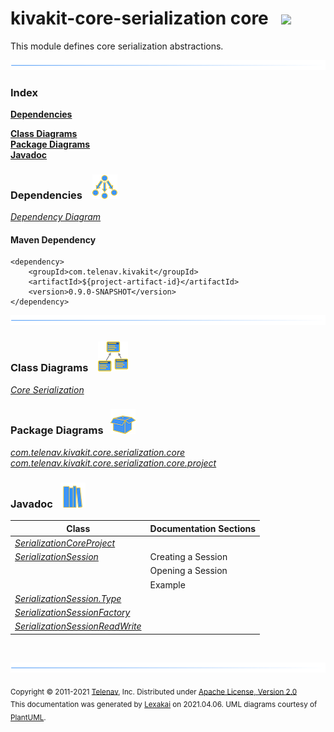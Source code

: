 # kivakit-core-serialization core &nbsp;&nbsp;![](../../documentation/images/nucleus-40.png)

This module defines core serialization abstractions.

![](documentation/images/horizontal-line.png)

### Index

[**Dependencies**](#dependencies)  

[**Class Diagrams**](#class-diagrams)  
[**Package Diagrams**](#package-diagrams)  
[**Javadoc**](#javadoc)

### Dependencies &nbsp;&nbsp; ![](documentation/images/dependencies-40.png)

[*Dependency Diagram*](documentation/diagrams/dependencies.svg)

#### Maven Dependency

    <dependency>
        <groupId>com.telenav.kivakit</groupId>
        <artifactId>${project-artifact-id}</artifactId>
        <version>0.9.0-SNAPSHOT</version>
    </dependency>

![](documentation/images/horizontal-line.png)

[//]: # (start-user-text)



[//]: # (end-user-text)

### Class Diagrams &nbsp; &nbsp;![](documentation/images/diagram-48.png)

[*Core Serialization*](documentation/diagrams/diagram-serialization-core.svg)  

### Package Diagrams &nbsp;&nbsp;![](documentation/images/box-40.png)

[*com.telenav.kivakit.core.serialization.core*](documentation/diagrams/com.telenav.kivakit.core.serialization.core.svg)  
[*com.telenav.kivakit.core.serialization.core.project*](documentation/diagrams/com.telenav.kivakit.core.serialization.core.project.svg)  

### Javadoc &nbsp;&nbsp;![](documentation/images/books-40.png)

| Class | Documentation Sections |
|---|---|
| [*SerializationCoreProject*](https://telenav.github.io/kivakit/javadoc/kivakit.core.serialization.core/com/telenav/kivakit/core/serialization/core/project/SerializationCoreProject.html) |  |  
| [*SerializationSession*](https://telenav.github.io/kivakit/javadoc/kivakit.core.serialization.core/com/telenav/kivakit/core/serialization/core/SerializationSession.html) | Creating a Session |  
| | Opening a Session |  
| | Example |  
| [*SerializationSession.Type*](https://telenav.github.io/kivakit/javadoc/kivakit.core.serialization.core/com/telenav/kivakit/core/serialization/core/SerializationSession.Type.html) |  |  
| [*SerializationSessionFactory*](https://telenav.github.io/kivakit/javadoc/kivakit.core.serialization.core/com/telenav/kivakit/core/serialization/core/SerializationSessionFactory.html) |  |  
| [*SerializationSessionReadWrite*](https://telenav.github.io/kivakit/javadoc/kivakit.core.serialization.core/com/telenav/kivakit/core/serialization/core/SerializationSessionReadWrite.html) |  |  

[//]: # (start-user-text)



[//]: # (end-user-text)

<br/>

![](documentation/images/horizontal-line.png)

<sub>Copyright &#169; 2011-2021 [Telenav](http://telenav.com), Inc. Distributed under [Apache License, Version 2.0](LICENSE)</sub>  
<sub>This documentation was generated by [Lexakai](https://github.com/Telenav/lexakai) on 2021.04.06. UML diagrams courtesy
of [PlantUML](http://plantuml.com).</sub>

